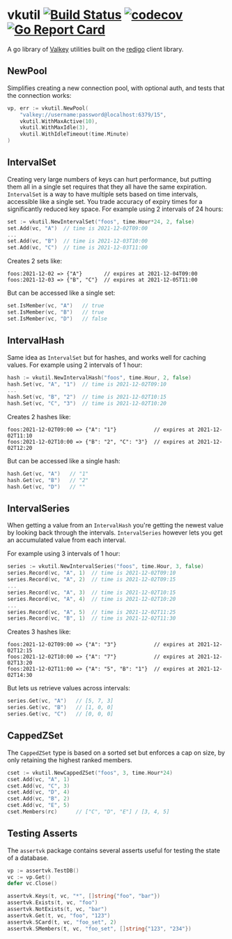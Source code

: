 # vkutil [![Build Status](https://github.com/nyaruka/vkutil/workflows/CI/badge.svg)](https://github.com/nyaruka/vkutil/actions?query=workflow%3ACI) [![codecov](https://codecov.io/gh/nyaruka/vkutil/branch/main/graph/badge.svg)](https://codecov.io/gh/nyaruka/vkutil) [![Go Report Card](https://goreportcard.com/badge/github.com/nyaruka/vkutil)](https://goreportcard.com/report/github.com/nyaruka/vkutil)

A go library of [Valkey](https://valkey.io) utilities built on the [redigo](github.com/gomodule/redigo) client library.

## NewPool

Simplifies creating a new connection pool, with optional auth, and tests that the connection works:

```go
vp, err := vkutil.NewPool(
    "valkey://username:password@localhost:6379/15", 
    vkutil.WithMaxActive(10), 
    vkutil.WithMaxIdle(3), 
    vkutil.WithIdleTimeout(time.Minute)
)
```

## IntervalSet

Creating very large numbers of keys can hurt performance, but putting them all in a single set requires that they all have the same expiration. `IntervalSet` is a way to have multiple sets based on time intervals, accessible like a single set. You trade accuracy of expiry times for a significantly reduced key space. For example using 2 intervals of 24 hours:

```go
set := vkutil.NewIntervalSet("foos", time.Hour*24, 2, false)
set.Add(vc, "A")  // time is 2021-12-02T09:00
...
set.Add(vc, "B")  // time is 2021-12-03T10:00
set.Add(vc, "C")  // time is 2021-12-03T11:00
```

Creates 2 sets like:

```
foos:2021-12-02 => {"A"}       // expires at 2021-12-04T09:00
foos:2021-12-03 => {"B", "C"}  // expires at 2021-12-05T11:00
```

But can be accessed like a single set:

```go
set.IsMember(vc, "A")   // true
set.IsMember(vc, "B")   // true
set.IsMember(vc, "D")   // false
```

## IntervalHash

Same idea as `IntervalSet` but for hashes, and works well for caching values. For example using 2 intervals of 1 hour:

```go
hash := vkutil.NewIntervalHash("foos", time.Hour, 2, false)
hash.Set(vc, "A", "1")  // time is 2021-12-02T09:10
...
hash.Set(vc, "B", "2")  // time is 2021-12-02T10:15
hash.Set(vc, "C", "3")  // time is 2021-12-02T10:20
```

Creates 2 hashes like:

```
foos:2021-12-02T09:00 => {"A": "1"}            // expires at 2021-12-02T11:10
foos:2021-12-02T10:00 => {"B": "2", "C": "3"}  // expires at 2021-12-02T12:20
```

But can be accessed like a single hash:

```go
hash.Get(vc, "A")   // "1"
hash.Get(vc, "B")   // "2"
hash.Get(vc, "D")   // ""
```

## IntervalSeries

When getting a value from an `IntervalHash` you're getting the newest value by looking back through the intervals. `IntervalSeries` however lets you get an accumulated value from each interval.

For example using 3 intervals of 1 hour:

```go
series := vkutil.NewIntervalSeries("foos", time.Hour, 3, false)
series.Record(vc, "A", 1)  // time is 2021-12-02T09:10
series.Record(vc, "A", 2)  // time is 2021-12-02T09:15
...
series.Record(vc, "A", 3)  // time is 2021-12-02T10:15
series.Record(vc, "A", 4)  // time is 2021-12-02T10:20
...
series.Record(vc, "A", 5)  // time is 2021-12-02T11:25
series.Record(vc, "B", 1)  // time is 2021-12-02T11:30
```

Creates 3 hashes like:

```
foos:2021-12-02T09:00 => {"A": "3"}            // expires at 2021-12-02T12:15
foos:2021-12-02T10:00 => {"A": "7"}            // expires at 2021-12-02T13:20
foos:2021-12-02T11:00 => {"A": "5", "B": "1"}  // expires at 2021-12-02T14:30
```

But lets us retrieve values across intervals:

```go
series.Get(vc, "A")   // [5, 7, 3]
series.Get(vc, "B")   // [1, 0, 0]
series.Get(vc, "C")   // [0, 0, 0]
```

## CappedZSet

The `CappedZSet` type is based on a sorted set but enforces a cap on size, by only retaining the highest ranked members.

```go
cset := vkutil.NewCappedZSet("foos", 3, time.Hour*24)
cset.Add(vc, "A", 1) 
cset.Add(vc, "C", 3) 
cset.Add(vc, "D", 4)
cset.Add(vc, "B", 2) 
cset.Add(vc, "E", 5) 
cset.Members(rc)      // ["C", "D", "E"] / [3, 4, 5]
```

## Testing Asserts

The `assertvk` package contains several asserts useful for testing the state of a database.

```go
vp := assertvk.TestDB()
vc := vp.Get()
defer vc.Close()

assertvk.Keys(t, vc, "*", []string{"foo", "bar"})
assertvk.Exists(t, vc, "foo")
assertvk.NotExists(t, vc, "bar")
assertvk.Get(t, vc, "foo", "123")
assertvk.SCard(t, vc, "foo_set", 2)
assertvk.SMembers(t, vc, "foo_set", []string{"123", "234"})
```
